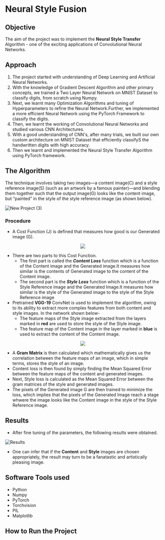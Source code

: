 # Neural Style Fusion

## Objective
The aim of the project was to implement the **Neural Style Transfer** Algorithm - one of the exciting applications of Convolutional Neural Networks.

## Approach
1. The project started with understanding of Deep Learning and Artificial Neural Networks.
2. With the knowledge of Gradient Descent Algorithm and other primary concepts, we trained a Two Layer Neural Network on MNIST Dataset to classify digits, from scratch using Numpy.
3. Next, we learnt many Optimization Algorithms and tuning of Hyperparameters to refine the Neural Network.Further, we implemented a more efficient Neural Network using the PyTorch Framework to classify the digits.
4. Then, we learnt the working of Convolutional Neural Networks and studied various CNN Architectures.
5. With a good understanding of CNN's, after many trials, we built our own custom architecture on MNIST Dataset that efficiently classifyS the handwritten digits with high accuracy.
6. Then we learnt and implemented the Neural Style Transfer Algorithm using PyTorch framework.

## The Algorithm
The technique involves taking two images—a content image(C) and a style reference image(S) (such as an artwork by a famous painter)—and blending them together such that the output image(G) looks like the content image, but “painted” in the style of the style reference image (as shown below).


![New Project (3)](https://github.com/tphanir/NeuralStyleFusion/assets/125972587/9110fc55-247a-4dca-b8c5-960ac96f7fc1)




### Procedure
* A Cost Function (J) is defined that measures how good is our Generated image (G).
<p align="center">
<img src="https://github.com/tphanir/NeuralStyleFusion/assets/125972587/0d61916c-8038-40e6-9121-792a1c0344e7" >
</p>

* There are two parts to this Cost Function.
    * The first part is called the <i>**Content Loss**</i> function which is a function of the Content image and the Generated image.It measures how similar is the contents of Generated image to the content of the Content image.
    * The second part is the <i>**Style Loss**</i> function which is a function of the Style Reference image and the Generated Image.It measures how similar is the style of the Generated image to the style of the Style Reference image
* Pretrained **VGG-19** ConvNet is used to implement the algorithm, owing to its ability to extract more complex features from both content and style images.
  In the network shown below-
  * The feature maps of the Style image extracted from the layers marked in **red** are used to store the style of the Style image.
  * The feature map of the Content image in the layer marked in **blue** is used to extract the content of the Content image.
    
  
<p align="center"><img src="https://github.com/tphanir/NeuralStyleFusion/assets/125972587/0b94c4b7-4559-46f5-bf1b-1eb90567836f"></p>

* A **Gram Matrix** is then calculated which mathematically gives us the correlation between the feature maps of an image, which in simple terms, stores the style of an image.
* Content loss is then found by simply finding the Mean Squared Error between the feature maps of the content and generated images.
* Next, Style loss is calculated as the Mean Squared Error between the gram matrices of the style and generated images.
* The pixels of the Generated image G are then trained to minimize the loss, which implies that the pixels of the Generated Image reach a stage whwere the image looks like the Content image in the style of the Style Reference image.

## Results
* After fine tuning of the parameters, the following results were obtained.

![Results](https://github.com/tphanir/NeuralStyleFusion/assets/125972587/6e29adfa-fba3-4525-a9bd-825082db1375)

* One can infer that if the **Content** and **Style** images are chosen appropriately, the result may turn to be a fanatastic and artistically pleasing image.

## Software Tools used
- Python
- Numpy
- PyTorch
- Torchvision
- PIL
- Matplotlib

  
## How to Run the Project






  


